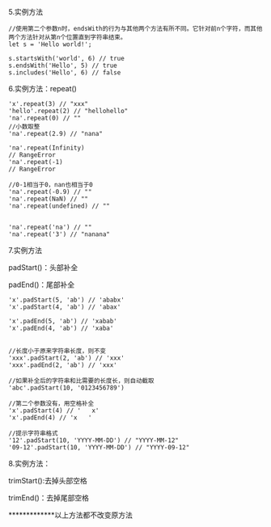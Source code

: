 5.实例方法

```
//使用第二个参数n时，endsWith的行为与其他两个方法有所不同。它针对前n个字符，而其他两个方法针对从第n个位置直到字符串结束。
let s = 'Hello world!';

s.startsWith('world', 6) // true
s.endsWith('Hello', 5) // true
s.includes('Hello', 6) // false
```

6.实例方法：repeat\(\)

```
'x'.repeat(3) // "xxx"
'hello'.repeat(2) // "hellohello"
'na'.repeat(0) // ""
//小数取整
'na'.repeat(2.9) // "nana"

'na'.repeat(Infinity)
// RangeError
'na'.repeat(-1)
// RangeError

//0-1相当于0，nan也相当于0
'na'.repeat(-0.9) // ""
'na'.repeat(NaN) // ""
'na'.repeat(undefined) // ""


'na'.repeat('na') // ""
'na'.repeat('3') // "nanana"
```

7.实例方法

padStart\(\)：头部补全

padEnd\(\)：尾部补全

```
'x'.padStart(5, 'ab') // 'ababx'
'x'.padStart(4, 'ab') // 'abax'

'x'.padEnd(5, 'ab') // 'xabab'
'x'.padEnd(4, 'ab') // 'xaba'


//长度小于原来字符串长度，则不变
'xxx'.padStart(2, 'ab') // 'xxx'
'xxx'.padEnd(2, 'ab') // 'xxx'

//如果补全后的字符串和比需要的长度长，则自动截取
'abc'.padStart(10, '0123456789')

//第二个参数没有，用空格补全
'x'.padStart(4) // '   x'
'x'.padEnd(4) // 'x   '

//提示字符串格式
'12'.padStart(10, 'YYYY-MM-DD') // "YYYY-MM-12"
'09-12'.padStart(10, 'YYYY-MM-DD') // "YYYY-09-12"
```

8.实例方法：

trimStart\(\):去掉头部空格

trimEnd\(\)：去掉尾部空格

\*\*\*\*\*\*\*\*\*\*\*\*\*以上方法都不改变原方法

